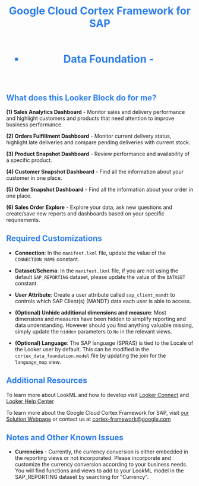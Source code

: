 <h1><center><span style="color:#2d7eea">Google Cloud Cortex Framework for SAP<br><br>

- Data Foundation -</span></center></h1><br>

<h2><span style="color:#2d7eea">What does this Looker Block do for me?</span></h2>

**(1) Sales Analytics Dashboard** - Monitor sales and delivery performance and highlight customers and products that need attention to improve business performance.

**(2) Orders Fulfillment Dashboard** - Monitor current delivery status, highlight late deliveries and compare pending deliveries with current stock.

**(3) Product Snapshot Dashboard** - Review performance and availability of a specific product.

**(4) Customer Snapshot Dashboard** - Find all the information about your customer in one place.

**(5) Order Snapshot Dashboard** - Find all the information about your order in one place.

**(6) Sales Order Explore** - Explore your data, ask new questions and create/save new reports and dashboards based on your specific requirements.
<br>

<h2><span style="color:#2d7eea">Required Customizations</span></h2>


* **Connection**: In the `manifest.lkml` file, update the value of the `CONNECTION_NAME` constant.

* **Dataset/Schema**: In the `manifest.lkml` file, if you are not using the default `SAP_REPORTING` dataset, please update the value of the `DATASET` constant.

* **User Attribute**: Create a user attribute called ``sap_client_mandt`` to controls which SAP Client(s) (MANDT) data each user is able to access.

* **(Optional) Unhide additional dimensions and measure**: Most dimensions and measures have been hidden to simplify reporting and data understanding. However should you find anything valuable missing, simply update the `hidden` parameters to `No` in the relevant views.

* **(Optional) Language**: The SAP language (SPRAS) is tied to the Locale of the Looker user by default. This can be modified in the `cortex_data_foundation.model` file by updating the join for the `language_map` view.


<h2><span style="color:#2d7eea">Additional Resources</span></h2>

To learn more about LookML and how to develop visit <a href="https://connect.looker.com/" target="_blank">Looker Connect</a> and <a href="https://help.looker.com/" target="_blank">Looker Help Center</a>


To learn more about the Google Cloud Cortex Framework for SAP, visit [our Solution Webpage](https://cloud.google.com/solutions/cortex) or contact us at [cortex-framework@google.com](mailto:cortex-framework@google.com)
<br>

<h2><span style="color:#2d7eea">Notes and Other Known Issues</span></h2>


* **Currencies** - Currently, the currency conversion is either embedded in the reporting views or not incorporated. Please incorporate and customize the currency conversion according to your business needs. You will find functions and views to add to your LookML model in the SAP_REPORTING dataset by searching for "Currency".
